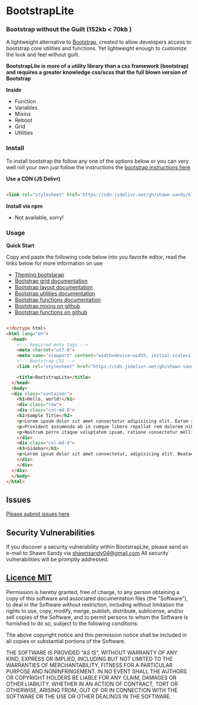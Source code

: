 # BootstrapLite

### Bootstrap without the Guilt (152kb < 70kb )

A lightweight alternative to <a href="https://getbootstrap.com" target="_blank">Bootstrap</a>, created to allow developers access to bootstrap core utilities and functions. Yet lightweight enough to customize the look and feel without guilt.

**BootstrapLite is more of a utility library than a css framework (bootstrap) and requires a greater knowledge css/scss that the full blown version of Bootstrap**

**Inside**

- Function
- Variables
- Mixins
- Reboot
- Grid
- Utilities

### Install

To install bootstrap lite follow any one of the options below or you can very well roll your own just follow the instructions the <a href="https://getbootstrap.com/docs/4.2/getting-started/theming/#importing" target="_blank"> bootstrap instructions here </a>

**Use a CDN (JS Delivr)**

``` html

<link rel="stylesheet" href="https://cdn.jsdelivr.net/gh/shawn-sandy/blacktie/packages/bootstrap-lite/dist/bootstrap-lite.min.css">

```

**Install via npm**

- Not available, sorry!

### Usage

**Quick Start**

Copy and paste the following code below into you favorite editor, read the links below for more information on use

  - <a href="https://getbootstrap.com/docs/4.2/getting-started/theming/" target="_blank">Theming bootstarap </a>
  - <a href="https://getbootstrap.com/docs/4.2/layout/grid/" target="_blank">Bootstrap grid documentation </a>
  - <a href="https://getbootstrap.com/docs/4.2/layout/overview/" target="_blank">Bootstrap layout documentation </a>
  - <a href="https://getbootstrap.com/docs/4.2/utilities/" target="_blank">Bootstrap utilities documentation </a>
  - <a href="https://getbootstrap.com/docs/4.2/getting-started/theming/#functions" target="_blank">Bootstrap functions documentation </a>
  - <a href="https://github.com/twbs/bootstrap/tree/v4-dev/scss/mixins" target="_blank">Bootstrap mixins on github</a>
  - <a href="https://github.com/twbs/bootstrap/blob/v4-dev/scss/_functions.scss" target="_blank">Bootstrap functions on github</a>

``` html

<!doctype html>
<html lang="en">
  <head>
    <!-- Required meta tags -->
    <meta charset="utf-8">
    <meta name="viewport" content="width=device-width, initial-scale=1, shrink-to-fit=no">
    <!-- Bootstrap CSS -->
    <link rel="stylesheet" href="https://cdn.jsdelivr.net/gh/shawn-sandy/blacktie/packages/bootstrap-lite/dist/bootstrap-lite.min.css">

    <title>BootstrapLite</title>
  </head>
  <body>
  <div class="container">
    <h1>Hello, world!</h1>
    <div class="row">
    <div class="col-md-8">
    <h2>Sample Title</h2>
    <p>Lorem ipsum dolor sit amet consectetur adipisicing elit. Earum repellendus architecto laborum repellat, explicabo soluta in fuga error pariatur facilis quae fugit eius modi quos quas iure incidunt ducimus deleniti.</p>
    <p>Provident assumenda ab in cumque libero repellat rem dolorem nihil adipisci laboriosam iure, sint dolore, velit id, suscipit temporibus at deleniti deserunt tempore placeat nostrum ipsum ut omnis optio! Quos.</p>
    <p>Nostrum porro itaque voluptatem ipsam, ratione consectetur mollitia aperiam modi doloremque. Earum, ex, molestias maiores iste laborum possimus dolorum adipisci odio sed cupiditate fugit, sapiente officia corporis sunt nostrum consequuntur.</p>
    </div>
    <div class="col-md-4">
    <h3>Sidebar</h3>
    <p>Lorem ipsum dolor sit amet consectetur, adipisicing elit. Beatae, autem? Vel dolorem quasi pariatur eum. Alias minima, fuga a explicabo vitae molestias itaque, eum cupiditate sunt ratione id iure nostrum!</p>
    </div>
    </div>
  </div>
  </body>
</html>


```

## Issues

[Please submit issues here](https://github.com/shawn-sandy/blacktie/issues)

## Security Vulnerabilities
If you discover a security vulnerability within BootstrapLite, please send an e-mail to Shawn Sandy via shawnsandy04@gmail.com All security vulnerabilities will be promptly addressed.

## [Licence MIT](https://opensource.org/licenses/MIT)

Permission is hereby granted, free of charge, to any person obtaining a copy of this software and associated documentation files (the "Software"), to deal in the Software without restriction, including without limitation the rights to use, copy, modify, merge, publish, distribute, sublicense, and/or sell copies of the Software, and to permit persons to whom the Software is furnished to do so, subject to the following conditions:

The above copyright notice and this permission notice shall be included in all copies or substantial portions of the Software.

THE SOFTWARE IS PROVIDED "AS IS", WITHOUT WARRANTY OF ANY KIND, EXPRESS OR IMPLIED, INCLUDING BUT NOT LIMITED TO THE WARRANTIES OF MERCHANTABILITY, FITNESS FOR A PARTICULAR PURPOSE AND NONINFRINGEMENT. IN NO EVENT SHALL THE AUTHORS OR COPYRIGHT HOLDERS BE LIABLE FOR ANY CLAIM, DAMAGES OR OTHER LIABILITY, WHETHER IN AN ACTION OF CONTRACT, TORT OR OTHERWISE, ARISING FROM, OUT OF OR IN CONNECTION WITH THE SOFTWARE OR THE USE OR OTHER DEALINGS IN THE SOFTWARE.
